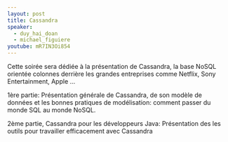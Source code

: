 ```yaml
---
layout: post
title: Cassandra
speaker:
  - duy_hai_doan
  - michael_figuiere
youtube: mR7IN3Oi854
---
```

Cette soirée sera dédiée à la présentation de Cassandra, la base NoSQL orientée colonnes derrière les grandes entreprises comme Netflix, Sony Entertainment, Apple …

1ère partie: Présentation générale de Cassandra, de son modèle de données et les bonnes pratiques de modélisation: comment passer du monde SQL au monde NoSQL.

2ème partie, Cassandra pour les développeurs Java: Présentation des les outils pour travailler efficacement avec Cassandra
